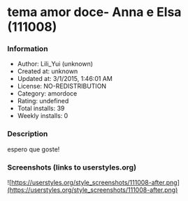 # tema amor doce- Anna e Elsa (111008)

### Information
- Author: Lili_Yui (unknown)
- Created at: unknown
- Updated at: 3/1/2015, 1:46:01 AM
- License: NO-REDISTRIBUTION
- Category: amordoce
- Rating: undefined
- Total installs: 39
- Weekly installs: 0


### Description
espero que goste!


### Screenshots (links to userstyles.org)
![https://userstyles.org/style_screenshots/111008-after.png](https://userstyles.org/style_screenshots/111008-after.png)


